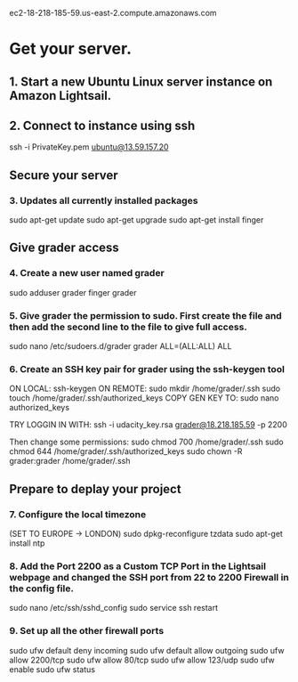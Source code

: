 ec2-18-218-185-59.us-east-2.compute.amazonaws.com
# Get your server.
## 1. Start a new Ubuntu Linux server instance on Amazon Lightsail. 
## 2. Connect to instance using ssh
 ssh -i PrivateKey.pem ubuntu@13.59.157.20
 
## Secure your server
### 3. Updates all currently installed packages 
 sudo apt-get update
 sudo apt-get upgrade
 sudo apt-get install finger
 
## Give grader access
### 4. Create a new user named grader
 sudo adduser grader
 finger grader

### 5. Give grader the permission to sudo. First create the file and then add the second line to the file to give full access.
 sudo nano /etc/sudoers.d/grader
 grader ALL=(ALL:ALL) ALL

### 6. Create an SSH key pair for grader using the ssh-keygen tool
 ON LOCAL: ssh-keygen
 ON REMOTE:
 sudo mkdir /home/grader/.ssh
 sudo touch /home/grader/.ssh/authorized_keys
 COPY GEN KEY TO: sudo nano authorized_keys
 
 TRY LOGGIN IN WITH:  ssh -i udacity_key.rsa grader@18.218.185.59 -p 2200
 
 Then change some permissions:
 	sudo chmod 700 /home/grader/.ssh
 	sudo chmod 644 /home/grader/.ssh/authorized_keys
 	sudo chown -R grader:grader /home/grader/.ssh

## Prepare to deplay your project
### 7. Configure the local timezone
 (SET TO EUROPE -> LONDON) sudo dpkg-reconfigure tzdata
 sudo apt-get install ntp

### 8. Add the Port 2200 as a Custom TCP Port in the Lightsail webpage and changed the SSH port from 22 to 2200 Firewall in the config file. 
 sudo nano /etc/ssh/sshd_config
 sudo service ssh restart

### 9. Set up all the other firewall ports
 sudo ufw default deny incoming
 sudo ufw default allow outgoing
 sudo ufw allow 2200/tcp
 sudo ufw allow 80/tcp
 sudo ufw allow 123/udp
 sudo ufw enable
 sudo ufw status


